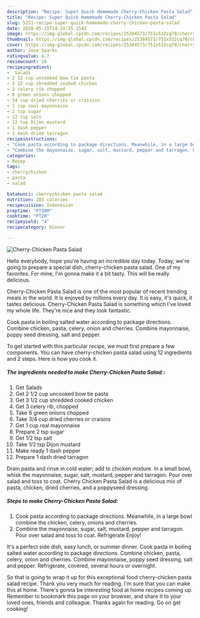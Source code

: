 ```yaml
---
description: "Recipe: Super Quick Homemade Cherry-Chicken Pasta Salad"
title: "Recipe: Super Quick Homemade Cherry-Chicken Pasta Salad"
slug: 5251-recipe-super-quick-homemade-cherry-chicken-pasta-salad
date: 2020-05-15T14:24:55.154Z
image: https://img-global.cpcdn.com/recipes/25384573/751x532cq70/cherry-chicken-pasta-salad-recipe-main-photo.jpg
thumbnail: https://img-global.cpcdn.com/recipes/25384573/751x532cq70/cherry-chicken-pasta-salad-recipe-main-photo.jpg
cover: https://img-global.cpcdn.com/recipes/25384573/751x532cq70/cherry-chicken-pasta-salad-recipe-main-photo.jpg
author: Jose Sparks
ratingvalue: 4.7
reviewcount: 10
recipeingredient:
-  Salads
- 2 12 cup uncooked bow tie pasta
- 3 12 cup shredded cooked chicken
- 3 celery rib chopped
- 6 green onions chopped
- 34 cup dried cherries or craisins
- 1 cup real mayonnaise
- 2 tsp sugar
- 12 tsp salt
- 12 tsp Dijon mustard
- 1 dash pepper
- 1 dash dried tarragon
recipeinstructions:
- "Cook pasta according to package directions. Meanwhile, in a large bowl combine the chicken, celery, onions and cherries."
- "Combine the mayonnaise, sugar, salt, mustard, pepper and tarragon. Pour over salad and toss to coat. Refrigerate Enjoy!"
categories:
- Resep
tags:
- cherrychicken
- pasta
- salad

katakunci: cherrychicken pasta salad
nutrition: 203 calories
recipecuisine: Indonesian
preptime: "PT38M"
cooktime: "PT2H"
recipeyield: "4"
recipecategory: Dinner

---
```



![Cherry-Chicken Pasta Salad](https://img-global.cpcdn.com/recipes/25384573/751x532cq70/cherry-chicken-pasta-salad-recipe-main-photo.jpg)

Hello everybody, hope you're having an incredible day today. Today, we're going to prepare a special dish, cherry-chicken pasta salad. One of my favorites. For mine, I'm gonna make it a bit tasty. This will be really delicious.

Cherry-Chicken Pasta Salad is one of the most popular of recent trending meals in the world. It is enjoyed by millions every day. It is easy, it's quick, it tastes delicious. Cherry-Chicken Pasta Salad is something which I've loved my whole life. They're nice and they look fantastic.

Cook pasta in boiling salted water according to package directions. Combine chicken, pasta, celery, onion and cherries. Combine mayonnaise, poppy seed dressing, salt and pepper.


To get started with this particular recipe, we must first prepare a few components. You can have cherry-chicken pasta salad using 12 ingredients and 2 steps. Here is how you cook it.

##### The ingredients needed to make Cherry-Chicken Pasta Salad::

1. Get  Salads
1. Get 2 1/2 cup uncooked bow tie pasta
1. Get 3 1/2 cup shredded cooked chicken
1. Get 3 celery rib, chopped
1. Take 6 green onions chopped
1. Take 3/4 cup dried cherries or craisins
1. Get 1 cup real mayonnaise
1. Prepare 2 tsp sugar
1. Get 1/2 tsp salt
1. Take 1/2 tsp Dijon mustard
1. Make ready 1 dash pepper
1. Prepare 1 dash dried tarragon


Drain pasta and rinse in cold water; add to chicken mixture. In a small bowl, whisk the mayonnaise, sugar, salt, mustard, pepper and tarragon. Pour over salad and toss to coat. Cherry Chicken Pasta Salad is a delicious mix of pasta, chicken, dried cherries, and a poppyseed dressing. 

##### Steps to make Cherry-Chicken Pasta Salad:

1. Cook pasta according to package directions. Meanwhile, in a large bowl combine the chicken, celery, onions and cherries.
1. Combine the mayonnaise, sugar, salt, mustard, pepper and tarragon. Pour over salad and toss to coat. Refrigerate Enjoy!


It&#39;s a perfect side dish, easy lunch, or summer dinner. Cook pasta in boiling salted water according to package directions. Combine chicken, pasta, celery, onion and cherries. Combine mayonnaise, poppy seed dressing, salt and pepper. Refrigerate, covered, several hours or overnight. 

So that is going to wrap it up for this exceptional food cherry-chicken pasta salad recipe. Thank you very much for reading. I'm sure that you can make this at home. There's gonna be interesting food at home recipes coming up. Remember to bookmark this page on your browser, and share it to your loved ones, friends and colleague. Thanks again for reading. Go on get cooking!
